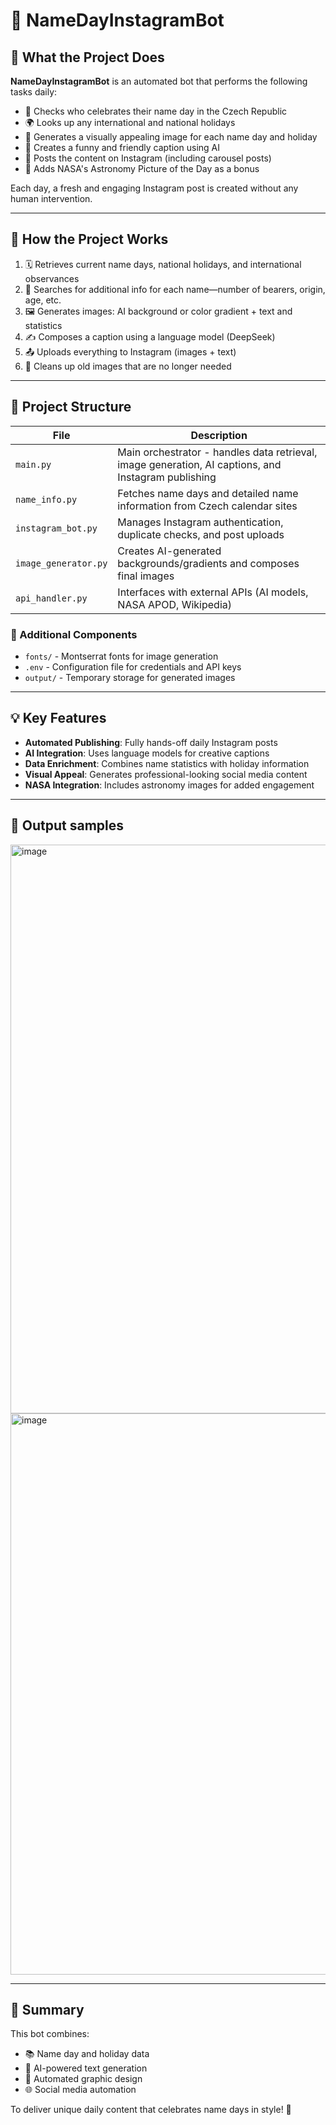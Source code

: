 # 🎉 NameDayInstagramBot  

## 🧠 What the Project Does  

**NameDayInstagramBot** is an automated bot that performs the following tasks daily:  

- 📅 Checks who celebrates their name day in the Czech Republic  
- 🌍 Looks up any international and national holidays  
- 🎨 Generates a visually appealing image for each name day and holiday  
- 🤖 Creates a funny and friendly caption using AI  
- 📲 Posts the content on Instagram (including carousel posts)  
- 🌌 Adds NASA's Astronomy Picture of the Day as a bonus  

Each day, a fresh and engaging Instagram post is created without any human intervention.  

---  

## 🔁 How the Project Works  

1. 🗓️ Retrieves current name days, national holidays, and international observances  
2. 🔎 Searches for additional info for each name—number of bearers, origin, age, etc.  
3. 🖼️ Generates images: AI background or color gradient + text and statistics  
4. ✍️ Composes a caption using a language model (DeepSeek)  
5. 📤 Uploads everything to Instagram (images + text)  
6. 🧹 Cleans up old images that are no longer needed  

---  

## 📁 Project Structure  

| File | Description |  
|-------|-------|  
| `main.py` | Main orchestrator - handles data retrieval, image generation, AI captions, and Instagram publishing |  
| `name_info.py` | Fetches name days and detailed name information from Czech calendar sites |  
| `instagram_bot.py` | Manages Instagram authentication, duplicate checks, and post uploads |  
| `image_generator.py` | Creates AI-generated backgrounds/gradients and composes final images |  
| `api_handler.py` | Interfaces with external APIs (AI models, NASA APOD, Wikipedia) |  

### 🧩 Additional Components  

- `fonts/` - Montserrat fonts for image generation  
- `.env` - Configuration file for credentials and API keys  
- `output/` - Temporary storage for generated images  

---  

## 💡 Key Features  

- **Automated Publishing**: Fully hands-off daily Instagram posts  
- **AI Integration**: Uses language models for creative captions  
- **Data Enrichment**: Combines name statistics with holiday information  
- **Visual Appeal**: Generates professional-looking social media content  
- **NASA Integration**: Includes astronomy images for added engagement  

---

## 📸 Output samples

<img width="808" height="910" alt="image" src="https://github.com/user-attachments/assets/55ed6859-335e-43fc-8a9e-8287bf13b82e" />

<img width="1296" height="898" alt="image" src="https://github.com/user-attachments/assets/f2adda0e-6b88-452c-8909-afbe545b1f18" />

---

## 💬 Summary  

This bot combines:  
- 📚 Name day and holiday data  
- 🧠 AI-powered text generation  
- 🎨 Automated graphic design  
- 🌐 Social media automation  

To deliver unique daily content that celebrates name days in style! 🥳  
